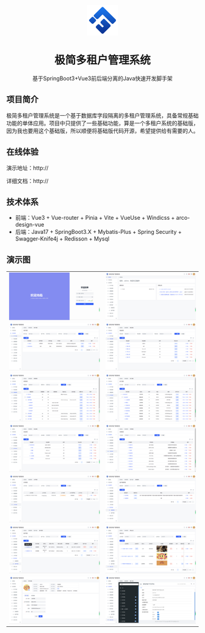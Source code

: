 <div align="center">
	<img alt="logo" src="minimalist-vue3/src/assets/logo.png" width="80px" height="80px">
</div>
<div  align="center">
    <h1>极简多租户管理系统</h1>
    <span>基于SpringBoot3+Vue3前后端分离的Java快速开发脚手架</span>
</div>


## 项目简介
极简多租户管理系统是一个基于数据库字段隔离的多租户管理系统，具备常规基础功能的单体应用。项目中只提供了一些基础功能，算是一个多租户系统的基础版，因为我也要用这个基础版，所以顺便将基础版代码开源，希望提供给有需要的人。

## 在线体验

演示地址：http://

详细文档：http://

## 技术体系

- 前端：Vue3 + Vue-router + Pinia + Vite + VueUse + Windicss + arco-design-vue
- 后端：Java17 + SpringBoot3.X + Mybatis-Plus + Spring Security + Swagger-Knife4j + Redisson + Mysql

## 演示图
<table>
    <tr>
        <td><img src="resources/images/login-page.png"/></td>
        <td><img src="resources/images/index-page.png"/></td>
    </tr>
    <tr>
        <td><img src="resources/images/user-page.png"/></td>
        <td><img src="resources/images/role-page.png"/></td>
    </tr>
    <tr>
        <td><img src="resources/images/perm-page.png"/></td>
        <td><img src="resources/images/dept-page.png"/></td>
    </tr>
    <tr>
        <td><img src="resources/images/post-page.png"/></td>
        <td><img src="resources/images/dict-page.png"/></td>
    </tr>
    <tr>
        <td><img src="resources/images/file-page.png"/></td>
        <td><img src="resources/images/package-page.png"/></td>
    </tr>
    <tr>
        <td><img src="resources/images/tenant-page.png"/></td>
        <td><img src="resources/images/notice-page.png"/></td>
    </tr>
    <tr>
        <td><img src="resources/images/user-pro-page.png"/></td>
        <td><img src="resources/images/swagger-page.png"/></td>
    </tr>
</table>
